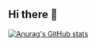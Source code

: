 ## Hi there 👋

[![Anurag's GitHub stats](https://github-readme-stats.vercel.app/api?username=gguip1)](https://github.com/anuraghazra/github-readme-stats)

<!--
**gguip1/gguip1** is a ✨ _special_ ✨ repository because its `README.md` (this file) appears on your GitHub profile.

Here are some ideas to get you started:

- 🔭 I’m currently working on ...
- 🌱 I’m currently learning ...
- 👯 I’m looking to collaborate on ...
- 🤔 I’m looking for help with ...
- 💬 Ask me about ...
- 📫 How to reach me: ...
- 😄 Pronouns: ...
- ⚡ Fun fact: ...
-->
